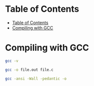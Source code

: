 # Table of Contents

- [Table of Contents](#table-of-contents)
- [Compiling with GCC](#compiling-with-gcc)

# Compiling with GCC

```bash
gcc -v
```

```bash
gcc -o file.out file.c
```

```bash
gcc -ansi -Wall -pedantic -o
```